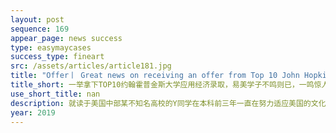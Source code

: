 ```yaml
---
layout: post
sequence: 169
appear_page: news success
type: easymaycases
success_type: fineart
src: /assets/articles/article181.jpg
title: "Offer丨 Great news on receiving an offer from Top 10 John Hopkins Universities in applied economics !"
title_short: 一举拿下TOP10约翰霍普金斯大学应用经济录取，易美学子不鸣则已，一鸣惊人！
use_short_title: nan
description: 就读于美国中部某不知名高校的Y同学在本科前三年一直在努力适应美国的文化及生活节奏，为此她参加了很多社团及志愿者活动，然而她的专业成绩也因此受到了影响。眼看临近毕业，然而由于学校地处偏僻，声誉也一般，她几经努力也没有找到合适的工作或实习。因此，她决心求助于易美，希望能进入经济发达地区的知名高校转读热门的专业，为自己今后的就业发展铺平道路。
year: 2019
---
```


